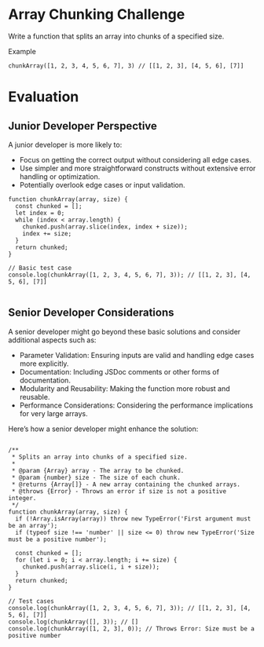 # Array Chunking Challenge

Write a function that splits an array into chunks of a specified size.

Example

```
chunkArray([1, 2, 3, 4, 5, 6, 7], 3) // [[1, 2, 3], [4, 5, 6], [7]]
```

# Evaluation

## Junior Developer Perspective

A junior developer is more likely to:

- Focus on getting the correct output without considering all edge cases.
- Use simpler and more straightforward constructs without extensive error handling or optimization.
- Potentially overlook edge cases or input validation.

```
function chunkArray(array, size) {
  const chunked = [];
  let index = 0;
  while (index < array.length) {
    chunked.push(array.slice(index, index + size));
    index += size;
  }
  return chunked;
}

// Basic test case
console.log(chunkArray([1, 2, 3, 4, 5, 6, 7], 3)); // [[1, 2, 3], [4, 5, 6], [7]]


```

## Senior Developer Considerations

A senior developer might go beyond these basic solutions and consider additional aspects such as:

- Parameter Validation: Ensuring inputs are valid and handling edge cases more explicitly.
- Documentation: Including JSDoc comments or other forms of documentation.
- Modularity and Reusability: Making the function more robust and reusable.
- Performance Considerations: Considering the performance implications for very large arrays.

Here’s how a senior developer might enhance the solution:

```

/**
 * Splits an array into chunks of a specified size.
 *
 * @param {Array} array - The array to be chunked.
 * @param {number} size - The size of each chunk.
 * @returns {Array[]} - A new array containing the chunked arrays.
 * @throws {Error} - Throws an error if size is not a positive integer.
 */
function chunkArray(array, size) {
  if (!Array.isArray(array)) throw new TypeError('First argument must be an array');
  if (typeof size !== 'number' || size <= 0) throw new TypeError('Size must be a positive number');

  const chunked = [];
  for (let i = 0; i < array.length; i += size) {
    chunked.push(array.slice(i, i + size));
  }
  return chunked;
}

// Test cases
console.log(chunkArray([1, 2, 3, 4, 5, 6, 7], 3)); // [[1, 2, 3], [4, 5, 6], [7]]
console.log(chunkArray([], 3)); // []
console.log(chunkArray([1, 2, 3], 0)); // Throws Error: Size must be a positive number

```
